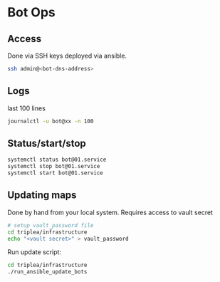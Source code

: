 # Bot Ops

## Access

Done via SSH keys deployed via ansible.
```bash
ssh admin@<bot-dns-address>
```

## Logs

last 100 lines
```bash
journalctl -u bot@xx -n 100
```

## Status/start/stop

```bash
systemctl status bot@01.service
systemctl stop bot@01.service
systemctl start bot@01.service
```

## Updating maps

Done by hand from your local system.
Requires access to vault secret

```bash
# setup vault_password file
cd triplea/infrastructure
echo "<vault secret>" > vault_password
```

Run update script:
```bash
cd triplea/infrastructure
./run_ansible_update_bots
```


